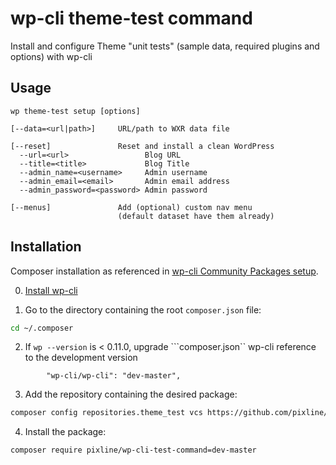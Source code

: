 # wp-cli theme-test command

Install and configure Theme "unit tests" (sample data, required plugins and options) with wp-cli

## Usage

```
wp theme-test setup [options]

[--data=<url|path>]     URL/path to WXR data file

[--reset]               Reset and install a clean WordPress
  --url=<url>                 Blog URL  
  --title=<title>             Blog Title  
  --admin_name=<username>     Admin username
  --admin_email=<email>       Admin email address
  --admin_password=<password> Admin password

[--menus]               Add (optional) custom nav menu
                        (default dataset have them already)
```

## Installation

Composer installation as referenced in [wp-cli Community Packages setup](https://github.com/wp-cli/wp-cli/wiki/Community-Packages).

0) [Install wp-cli](http://wp-cli.org#install)

1) Go to the directory containing the root `composer.json` file:

```bash
cd ~/.composer
```
2) If ```wp --version```  is < 0.11.0, upgrade ```composer.json`` wp-cli reference to the development version

```
        "wp-cli/wp-cli": "dev-master",
```

3) Add the repository containing the desired package:

```bash
composer config repositories.theme_test vcs https://github.com/pixline/wp-cli-test-command
```

4) Install the package:

```bash
composer require pixline/wp-cli-test-command=dev-master
```
